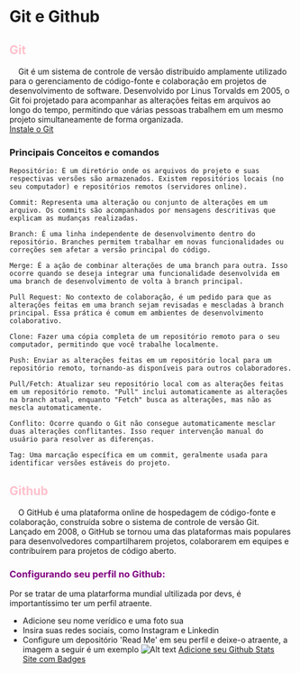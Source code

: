 # Git e Github
## <font color="pink">Git</font>
&nbsp;&nbsp;&nbsp;&nbsp;Git é um sistema de controle de versão distribuído amplamente utilizado para o gerenciamento de código-fonte e colaboração em projetos de desenvolvimento de software. Desenvolvido por Linus Torvalds em 2005, o Git foi projetado para acompanhar as alterações feitas em arquivos ao longo do tempo, permitindo que várias pessoas trabalhem em um mesmo projeto simultaneamente de forma organizada.  
[Instale o Git](https://git-scm.com/downloads)
### Principais Conceitos e comandos
```
Repositório: É um diretório onde os arquivos do projeto e suas respectivas versões são armazenados. Existem repositórios locais (no seu computador) e repositórios remotos (servidores online).

Commit: Representa uma alteração ou conjunto de alterações em um arquivo. Os commits são acompanhados por mensagens descritivas que explicam as mudanças realizadas.

Branch: É uma linha independente de desenvolvimento dentro do repositório. Branches permitem trabalhar em novas funcionalidades ou correções sem afetar a versão principal do código.

Merge: É a ação de combinar alterações de uma branch para outra. Isso ocorre quando se deseja integrar uma funcionalidade desenvolvida em uma branch de desenvolvimento de volta à branch principal.

Pull Request: No contexto de colaboração, é um pedido para que as alterações feitas em uma branch sejam revisadas e mescladas à branch principal. Essa prática é comum em ambientes de desenvolvimento colaborativo.

Clone: Fazer uma cópia completa de um repositório remoto para o seu computador, permitindo que você trabalhe localmente.

Push: Enviar as alterações feitas em um repositório local para um repositório remoto, tornando-as disponíveis para outros colaboradores.

Pull/Fetch: Atualizar seu repositório local com as alterações feitas em um repositório remoto. "Pull" inclui automaticamente as alterações na branch atual, enquanto "Fetch" busca as alterações, mas não as mescla automaticamente.

Conflito: Ocorre quando o Git não consegue automaticamente mesclar duas alterações conflitantes. Isso requer intervenção manual do usuário para resolver as diferenças.

Tag: Uma marcação específica em um commit, geralmente usada para identificar versões estáveis do projeto.
```

## <font color="pink">Github</font>
&nbsp;&nbsp;&nbsp;&nbsp;O GitHub é uma plataforma online de hospedagem de código-fonte e colaboração, construída sobre o sistema de controle de versão Git. Lançado em 2008, o GitHub se tornou uma das plataformas mais populares para desenvolvedores compartilharem projetos, colaborarem em equipes e contribuírem para projetos de código aberto. 
###  <font color="purple">Configurando seu perfil no Github:</font>
Por se tratar de uma platarforma mundial ultilizada por devs, é importantíssimo ter um perfil atraente. 
- Adicione seu nome verídico e uma foto sua
- Insira suas redes sociais, como Instagram e Linkedin
- Configure um depositório 'Read Me' em seu perfil e deixe-o atraente, a imagem a seguir é um exemplo
![Alt text](image.png)
[Adicione seu Github Stats](https://github.com/anuraghazra/github-readme-stats)  
[Site com Badges](https://dev.to/envoy_/150-badges-for-github-pnk)

